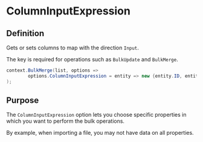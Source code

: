 # ColumnInputExpression
## Definition
Gets or sets columns to map with the direction `Input`.

The key is required for operations such as `BulkUpdate` and `BulkMerge`.


```csharp
context.BulkMerge(list, options => 
        options.ColumnInputExpression = entity => new {entity.ID, entity.Code}
); 
```

## Purpose
The `ColumnInputExpression` option lets you choose specific properties in which you want to perform the bulk operations.

By example, when importing a file, you may not have data on all properties.